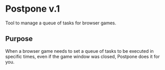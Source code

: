 # Postpone v.1
Tool to manage a queue of tasks for browser games.

## Purpose
When a browser game needs to set a queue of tasks to be executed in specific times, even if the game window was closed, Postpone does it for you.